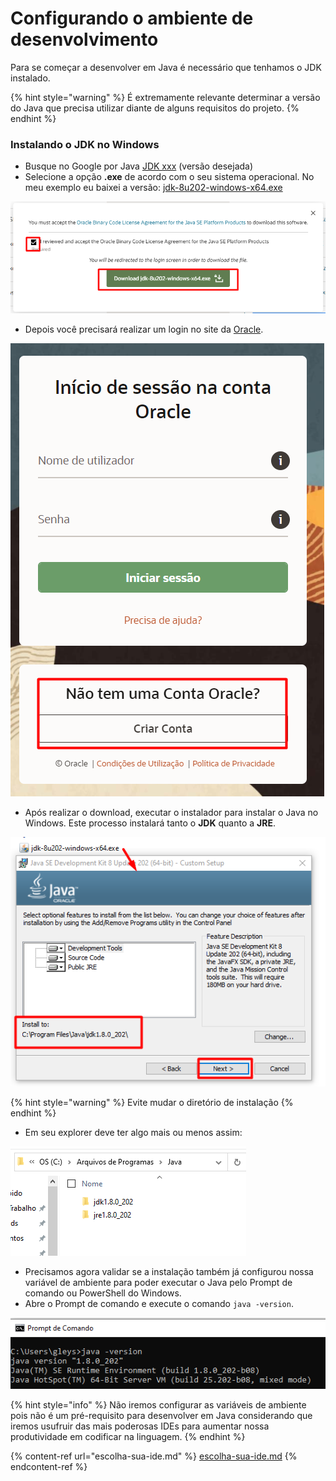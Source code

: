 # Configurando o ambiente de desenvolvimento

Para se começar a desenvolver em Java é necessário que tenhamos o JDK instalado.

{% hint style="warning" %}
É extremamente relevante determinar a versão do Java que precisa utilizar diante de alguns requisitos do projeto.
{% endhint %}

### Instalando o JDK  no Windows

* Busque no Google por Java [JDK xxx](https://www.oracle.com/br/java/technologies/javase/javase8-archive-downloads.html) (versão desejada)
* Selecione a opção **.exe** de acordo com o seu sistema operacional. No meu exemplo eu baixei a versão: [jdk-8u202-windows-x64.exe](https://www.oracle.com/br/java/technologies/javase/javase8-archive-downloads.html#license-lightbox)

![](<../.gitbook/assets/image (4).png>)

* Depois você precisará realizar um login no site da [Oracle](https://login.oracle.com/mysso/signon.jsp).

![](<../.gitbook/assets/image (8).png>)

* Após realizar o download, executar o instalador para instalar o Java no Windows. Este processo instalará tanto o **JDK** quanto a **JRE**.

![](<../.gitbook/assets/image (11).png>)

{% hint style="warning" %}
Evite mudar o diretório de instalação
{% endhint %}

* Em seu explorer deve ter algo mais ou menos assim:

![](<../.gitbook/assets/image (1).png>)

* Precisamos agora validar se a instalação também já configurou nossa variável de ambiente para poder executar o Java pelo Prompt de comando ou PowerShell do Windows.
* Abre o Prompt de comando e execute o comando `java -version`.

![](../.gitbook/assets/image.png)

{% hint style="info" %}
Não iremos configurar as variáveis de ambiente pois não é um pré-requisito para desenvolver em Java considerando que iremos usufruir das mais poderosas IDEs para aumentar nossa produtividade em codificar na linguagem.&#x20;
{% endhint %}

{% content-ref url="escolha-sua-ide.md" %}
[escolha-sua-ide.md](escolha-sua-ide.md)
{% endcontent-ref %}








